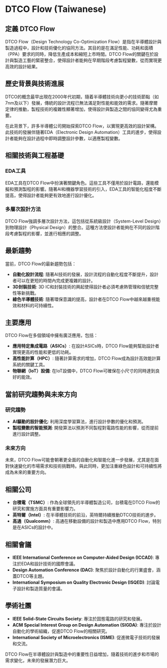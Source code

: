 # DTCO Flow (Taiwanese)

## 定義 DTCO Flow

DTCO Flow（Design Technology Co-Optimization Flow）是指在半導體設計與製造過程中，設計和技術優化的協同方法。其目的是在滿足性能、功耗和面積（PPA）要求的同時，降低生產成本和縮短上市時間。DTCO Flow的關鍵在於設計與製造工藝的緊密整合，使得設計者能夠在早期階段考慮製程變數，從而實現更高效的設計結果。

## 歷史背景與技術進展

DTCO的概念最早出現在2000年代初期，隨着半導體技術向更小的技術節點（如7nm及以下）發展，傳統的設計流程已無法滿足對性能和能效的需求。隨著摩爾定律的推動，製程技術的複雜性顯著增加，使得設計與製造之間的協同變得尤為重要。

在此背景下，許多半導體公司開始探索DTCO Flow，以實現更高效的設計架構。此技術的發展伴隨著EDA（Electronic Design Automation）工具的進步，使得設計者能夠在設計過程中即時調整設計參數，以適應製程變數。

## 相關技術與工程基礎

### EDA工具

EDA工具在DTCO Flow中扮演著關鍵角色。這些工具不僅用於設計電路，還能模擬和預測製程的影響。隨著AI和機器學習技術的引入，EDA工具的智能化程度不斷提高，使得設計者能夠更有效地進行設計優化。

### 多層次設計方法

DTCO Flow強調多層次設計方法，這包括從系統級設計（System-Level Design）到物理設計（Physical Design）的整合。這種方法使設計者能夠在不同的設計階段考慮製程的影響，並進行相應的調整。

## 最新趨勢

當前，DTCO Flow的最新趨勢包括：

- **自動化設計流程**: 隨著AI技術的發展，設計流程的自動化程度不斷提升，設計者可以在更短的時間內完成更複雜的設計。
- **3D封裝技術**: 3D IC和封裝技術的興起使得設計者必須考慮熱管理和信號完整性等新挑戰。
- **綠色半導體技術**: 隨著環保意識的提高，設計者在DTCO Flow中越來越重視能效和材料的可持續性。

## 主要應用

DTCO Flow在多個領域中擁有廣泛應用，包括：

- **應用特定集成電路（ASICs）**: 在設計ASICs時，DTCO Flow能夠幫助設計者實現更高的性能和更低的功耗。
- **高性能計算（HPC）**: 隨著計算需求的增加，DTCO Flow成為設計高效能計算系統的關鍵工具。
- **物聯網（IoT）設備**: 在IoT設備中，DTCO Flow可確保在小尺寸的同時達到良好的能效。

## 當前研究趨勢與未來方向

### 研究趨勢

- **AI驅動的設計優化**: 利用深度學習算法，進行設計參數的優化和預測。
- **製程變數的智能預測**: 開發算法以預測不同製程對電路性能的影響，從而提前進行設計調整。

### 未來方向

未來，DTCO Flow可能會朝著更全面的自動化和智能化進一步發展，尤其是在面對快速變化的市場需求和技術挑戰時。與此同時，更加注重綠色設計和可持續性將成為未來的重要方向。

## 相關公司

- **台積電（TSMC）**: 作為全球領先的半導體製造公司，台積電在DTCO Flow的研究和實施方面具有重要影響力。
- **英特爾（Intel）**: 在半導體技術的前沿，英特爾持續推動DTCO技術的進步。
- **高通（Qualcomm）**: 高通在移動設備的設計和製造中應用DTCO Flow，特別是在ASICs的設計中。

## 相關會議

- **IEEE International Conference on Computer-Aided Design (ICCAD)**: 專注於EDA和設計技術的國際會議。
- **Design Automation Conference (DAC)**: 聚焦於設計自動化的行業盛會，涵蓋DTCO等主題。
- **International Symposium on Quality Electronic Design (ISQED)**: 討論電子設計和製造質量的會議。

## 學術社團

- **IEEE Solid-State Circuits Society**: 專注於固態電路的研究和發展。
- **ACM Special Interest Group on Design Automation (SIGDA)**: 專注於設計自動化的學術組織，促進DTCO Flow的相關研究。
- **International Society of Microelectronics (ISME)**: 促進微電子技術的發展和交流。

DTCO Flow在半導體設計與製造中的重要性日益增加，隨着技術的進步和市場的需求變化，未來的發展潛力巨大。